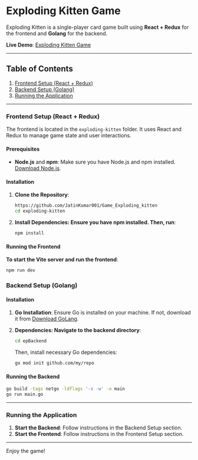 # Exploding Kitten Game

Exploding Kitten is a single-player card game built using **React + Redux** for the frontend and **Golang** for the backend.

**Live Demo**: [Exploding Kitten Game](https://demo-example.com)

---

## Table of Contents

1. [Frontend Setup (React + Redux)](#frontend-setup)
2. [Backend Setup (Golang)](#backend-setup)
3. [Running the Application](#running-the-application)

---

### Frontend Setup (React + Redux)

The frontend is located in the `exploding-kitten` folder. It uses React and Redux to manage game state and user interactions.

#### Prerequisites

- **Node.js** and **npm**: Make sure you have Node.js and npm installed. [Download Node.js](https://nodejs.org/).

#### Installation

1. **Clone the Repository**:
   ```bash
   https://github.com/JatinKumar001/Game_Exploding_kitten
   cd exploding-kitten
   ```
2. **Install Dependencies: Ensure you have npm installed. Then, run**:
   ```bash
   npm install
   ```

#### Running the Frontend

**To start the Vite server and run the frontend**:
   ```bash
   npm run dev
   ```

### Backend Setup (Golang)

#### Installation

1. **Go Installation**: Ensure Go is installed on your machine. If not, download it from [Download GoLang](https://golang.org/dl/).
 
2. **Dependencies: Navigate to the backend directory**:
   ```bash
   cd epBackend
   ```
   Then, install necessary Go dependencies:
   ```bash
   go mod init github.com/my/repo
   ```

#### Running the Backend
   ```bash
   go build -tags netgo -ldflags '-s -w' -o main
   go run main.go
   ```

---

### Running the Application

1. **Start the Backend**: Follow instructions in the Backend Setup section.
2. **Start the Frontend**: Follow instructions in the Frontend Setup section.

---

Enjoy the game!
